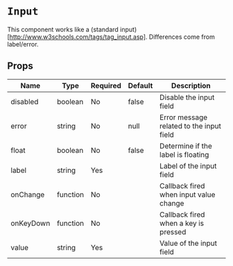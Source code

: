 `Input`
=======

This component works like a (standard input)[http://www.w3schools.com/tags/tag_input.asp].
  Differences come from label/error.

Props
-----

Name | Type | Required | Default | Description
-----|------|----------|---------|------------
disabled|boolean|No|false|Disable the input field
error|string|No|null|Error message related to the input field
float|boolean|No|false|Determine if the label is floating
label|string|Yes||Label of the input field
onChange|function|No||Callback fired when input value change
onKeyDown|function|No||Callback fired when a key is pressed
value|string|Yes||Value of the input field